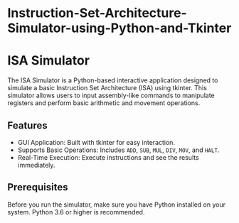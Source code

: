 # Instruction-Set-Architecture-Simulator-using-Python-and-Tkinter

# ISA Simulator

The ISA Simulator is a Python-based interactive application designed to simulate a basic Instruction Set Architecture (ISA) using tkinter. This simulator allows users to input assembly-like commands to manipulate registers and perform basic arithmetic and movement operations.

## Features

- GUI Application: Built with tkinter for easy interaction.
- Supports Basic Operations: Includes `ADD`, `SUB`, `MUL`, `DIV`, `MOV`, and `HALT`.
- Real-Time Execution: Execute instructions and see the results immediately.

## Prerequisites

Before you run the simulator, make sure you have Python installed on your system. Python 3.6 or higher is recommended. 